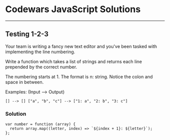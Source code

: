 # Codewars JavaScript Solutions

---

## Testing 1-2-3

Your team is writing a fancy new text editor and you've been tasked with implementing the line numbering.

Write a function which takes a list of strings and returns each line prepended by the correct number.

The numbering starts at 1. The format is n: string. Notice the colon and space in between.

Examples: (Input --> Output)

`[] --> []
["a", "b", "c"] --> ["1: a", "2: b", "3: c"]`

### Solution

```
var number = function (array) {
  return array.map((letter, index) => `${index + 1}: ${letter}`);
};
```
